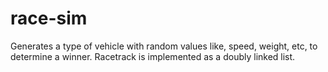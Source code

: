 # race-sim
Generates a type of vehicle with random values like, speed, weight, etc, to determine a winner. Racetrack is implemented as a doubly linked list.
